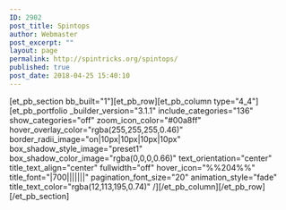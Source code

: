 ```yaml
---
ID: 2902
post_title: Spintops
author: Webmaster
post_excerpt: ""
layout: page
permalink: http://spintricks.org/spintops/
published: true
post_date: 2018-04-25 15:40:10
---
```

[et_pb_section bb_built="1"][et_pb_row][et_pb_column type="4_4"][et_pb_portfolio _builder_version="3.1.1" include_categories="136" show_categories="off" zoom_icon_color="#00a8ff" hover_overlay_color="rgba(255,255,255,0.46)" border_radii_image="on|10px|10px|10px|10px" box_shadow_style_image="preset1" box_shadow_color_image="rgba(0,0,0,0.66)" text_orientation="center" title_text_align="center" fullwidth="off" hover_icon="%%204%%" title_font="|700|||||||" pagination_font_size="20" animation_style="fade" title_text_color="rgba(12,113,195,0.74)" /][/et_pb_column][/et_pb_row][/et_pb_section]